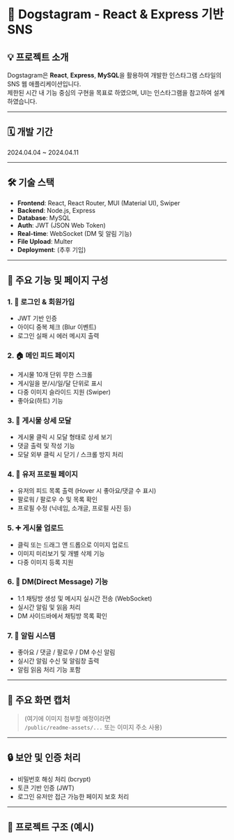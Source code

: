 # 🐾 Dogstagram - React & Express 기반 SNS

## 💡 프로젝트 소개
Dogstagram은 **React**, **Express**, **MySQL**을 활용하여 개발한 인스타그램 스타일의 SNS 웹 애플리케이션입니다.  
제한된 시간 내 기능 중심의 구현을 목표로 하였으며, UI는 인스타그램을 참고하여 설계하였습니다.

---

## 🗓 개발 기간
2024.04.04 ~ 2024.04.11

---

## 🛠️ 기술 스택

- **Frontend**: React, React Router, MUI (Material UI), Swiper  
- **Backend**: Node.js, Express  
- **Database**: MySQL  
- **Auth**: JWT (JSON Web Token)  
- **Real-time**: WebSocket (DM 및 알림 기능)  
- **File Upload**: Multer  
- **Deployment**: (추후 기입)  

---

## 📑 주요 기능 및 페이지 구성

### 1. 🔐 로그인 & 회원가입
- JWT 기반 인증
- 아이디 중복 체크 (Blur 이벤트)
- 로그인 실패 시 에러 메시지 출력

### 2. 🏠 메인 피드 페이지
- 게시물 10개 단위 무한 스크롤
- 게시일을 분/시/일/달 단위로 표시
- 다중 이미지 슬라이드 지원 (Swiper)
- 좋아요(하트) 기능

### 3. 📝 게시물 상세 모달
- 게시물 클릭 시 모달 형태로 상세 보기
- 댓글 출력 및 작성 기능
- 모달 외부 클릭 시 닫기 / 스크롤 방지 처리

### 4. 👤 유저 프로필 페이지
- 유저의 피드 목록 출력 (Hover 시 좋아요/댓글 수 표시)
- 팔로워 / 팔로우 수 및 목록 확인
- 프로필 수정 (닉네임, 소개글, 프로필 사진 등)

### 5. ➕ 게시물 업로드
- 클릭 또는 드래그 앤 드롭으로 이미지 업로드
- 이미지 미리보기 및 개별 삭제 기능
- 다중 이미지 등록 지원

### 6. 💬 DM(Direct Message) 기능
- 1:1 채팅방 생성 및 메시지 실시간 전송 (WebSocket)
- 실시간 알림 및 읽음 처리
- DM 사이드바에서 채팅방 목록 확인

### 7. 🔔 알림 시스템
- 좋아요 / 댓글 / 팔로우 / DM 수신 알림
- 실시간 알림 수신 및 알림창 출력
- 알림 읽음 처리 기능 포함

---

## 📸 주요 화면 캡처

> (여기에 이미지 첨부할 예정이라면  
> `/public/readme-assets/...` 또는 이미지 주소 사용)

---

## 🔒 보안 및 인증 처리
- 비밀번호 해싱 처리 (bcrypt)
- 토큰 기반 인증 (JWT)
- 로그인 유저만 접근 가능한 페이지 보호 처리

---

## 📁 프로젝트 구조 (예시)

